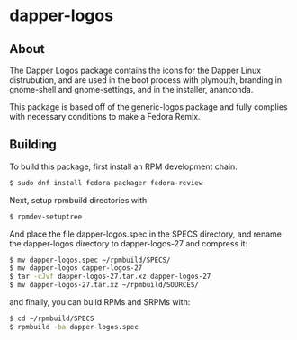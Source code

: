 # dapper-logos

## About
The Dapper Logos package contains the icons for the Dapper Linux distrubution, and are used in the boot process with plymouth, branding in gnome-shell and gnome-settings, and in the installer, ananconda.

This package is based off of the generic-logos package and fully complies with necessary conditions to make a Fedora Remix.

## Building
To build this package, first install an RPM development chain:

```bash
$ sudo dnf install fedora-packager fedora-review

```

Next, setup rpmbuild directories with

```bash
$ rpmdev-setuptree
```
And place the file dapper-logos.spec in the SPECS directory, and rename the dapper-logos directory to dapper-logos-27 and compress it:
```bash
$ mv dapper-logos.spec ~/rpmbuild/SPECS/
$ mv dapper-logos dapper-logos-27
$ tar -cJvf dapper-logos-27.tar.xz dapper-logos-27
$ mv dapper-logos-27.tar.xz ~/rpmbuild/SOURCES/
```

and finally, you can build RPMs and SRPMs with:
```bash
$ cd ~/rpmbuild/SPECS
$ rpmbuild -ba dapper-logos.spec
```



